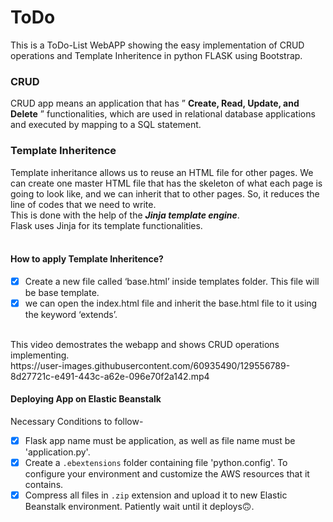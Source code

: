 

# ToDo
This is a ToDo-List WebAPP showing the easy implementation of CRUD operations and Template Inheritence in python FLASK using Bootstrap.


### CRUD
CRUD app means an application that has ” **Create, Read, Update, and Delete** ” functionalities, which are used in relational database applications and executed by mapping to a SQL statement.

### Template Inheritence
Template inheritance allows us to reuse an HTML file for other pages. We can create one master HTML file that has the skeleton of what each page is going to look like,
and we can inherit that to other pages. So, it reduces the line of codes that we need to write.<br>
This is done with the help of the ***Jinja template engine***. <br>
Flask uses Jinja for its template functionalities.<br><br>
#### How to apply Template Inheritence?
- [x] Create a new file called ‘base.html’ inside templates folder. This file will be base template.
- [x] we can open the index.html file and inherit the base.html file to it using the keyword ‘extends’.
<br>
This video demostrates the webapp and shows CRUD operations implementing.<br>
https://user-images.githubusercontent.com/60935490/129556789-8d27721c-e491-443c-a62e-096e70f2a142.mp4

#### Deploying App on Elastic Beanstalk
Necessary Conditions to follow-
- [x] Flask app name must be application, as well as file name must be 'application.py'.
- [x] Create a `.ebextensions` folder containing file 'python.config'. To configure your environment and customize the AWS resources that it contains.
- [x] Compress all files in `.zip` extension and upload it to new Elastic Beanstalk environment.
Patiently wait until it deploys🙃.
